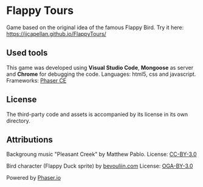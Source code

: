 # Flappy Tours
Game based on the original idea of the famous Flappy Bird.
Try it here: https://jjcapellan.github.io/FlappyTours/

## Used tools
This game was developed using **Visual Studio Code**, **Mongoose** as server and **Chrome** for debugging the code.
Languages: html5, css and javascript.
Frameworks: [Phaser CE](https://github.com/photonstorm/phaser-ce) 

## License
The third-party code and assets is accompanied by its license in its own directory.

## Attributions
Backgroung music "Pleasant Creek" by Matthew Pablo.
License: [CC-BY-3.0](https://creativecommons.org/licenses/by/3.0/)

Bird character (Flappy Duck sprite) by [bevouliin.com](https://bevouliin.com/)
License: [OGA-BY-3.0](http://static.opengameart.org/OGA-BY-3.0.txt)

Powered by [Phaser.io](http://phaser.io)